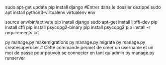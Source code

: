 
sudo apt-get update
pip install django
#Entrer dans le dossier dezippé
sudo apt install python3-virtualenv
virtualenv env


source env/bin/activate
pip install django
sudo apt-get install libffi-dev
pip install cffi
pip install psycopg2-binary
pip install psycopg2
pip install -r requirements.txt

py manage.py makemigrations
py manage.py migrate
py manage.py createsuperuser # Cette commande permet de creer un username et un mot de passe pour pouvoir se connecter en tant qu'admin 
py manage.py runserver





